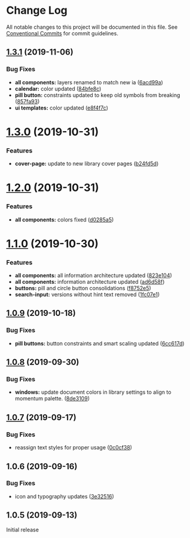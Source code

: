 # Change Log

All notable changes to this project will be documented in this file.
See [Conventional Commits](https://conventionalcommits.org) for commit guidelines.

## [1.3.1](https://github.com/momentum-design/momentum-design-kit/compare/@momentum-ui/windows-sketch-kit@1.3.0...@momentum-ui/windows-sketch-kit@1.3.1) (2019-11-06)


### Bug Fixes

* **all components:** layers renamed to match new ia ([6acd99a](https://github.com/momentum-design/momentum-design-kit/commit/6acd99a))
* **calendar:** color updated ([84bfe8c](https://github.com/momentum-design/momentum-design-kit/commit/84bfe8c))
* **pill button:** constraints updated to keep old symbols from breaking ([857fa93](https://github.com/momentum-design/momentum-design-kit/commit/857fa93))
* **ui templates:** color updated ([e8f4f7c](https://github.com/momentum-design/momentum-design-kit/commit/e8f4f7c))





# [1.3.0](https://github.com/momentum-design/momentum-design-kit/compare/@momentum-ui/windows-sketch-kit@1.2.0...@momentum-ui/windows-sketch-kit@1.3.0) (2019-10-31)


### Features

* **cover-page:** update to new library cover pages ([b24fd5d](https://github.com/momentum-design/momentum-design-kit/commit/b24fd5d))





# [1.2.0](https://github.com/momentum-design/momentum-design-kit/compare/@momentum-ui/windows-sketch-kit@1.1.0...@momentum-ui/windows-sketch-kit@1.2.0) (2019-10-31)


### Features

* **all components:** colors fixed ([d0285a5](https://github.com/momentum-design/momentum-design-kit/commit/d0285a5))





# [1.1.0](https://github.com/momentum-design/momentum-design-kit/compare/@momentum-ui/windows-sketch-kit@1.0.9...@momentum-ui/windows-sketch-kit@1.1.0) (2019-10-30)


### Features

* **all components:** all information architecture updated ([823e104](https://github.com/momentum-design/momentum-design-kit/commit/823e104))
* **all components:** information architecture updated ([ad6d58f](https://github.com/momentum-design/momentum-design-kit/commit/ad6d58f))
* **buttons:** pill and circle button consolidations ([f8752e5](https://github.com/momentum-design/momentum-design-kit/commit/f8752e5))
* **search-input:** versions without hint text removed ([1fc07e1](https://github.com/momentum-design/momentum-design-kit/commit/1fc07e1))





## [1.0.9](https://github.com/momentum-design/momentum-design-kit/compare/@momentum-ui/windows-sketch-kit@1.0.8...@momentum-ui/windows-sketch-kit@1.0.9) (2019-10-18)


### Bug Fixes

* **pill buttons:** button constraints and smart scaling updated ([6cc617d](https://github.com/momentum-design/momentum-design-kit/commit/6cc617d))





## [1.0.8](https://github.com/momentum-design/momentum-design-kit/compare/@momentum-ui/windows-sketch-kit@1.0.7...@momentum-ui/windows-sketch-kit@1.0.8) (2019-09-30)


### Bug Fixes

* **windows:** update document colors in library settings to align to momentum palette. ([8de3109](https://github.com/momentum-design/momentum-design-kit/commit/8de3109))





## [1.0.7](https://github.com/momentum-design/momentum-design-kit/compare/@momentum-ui/windows-sketch-kit@1.0.6...@momentum-ui/windows-sketch-kit@1.0.7) (2019-09-17)


### Bug Fixes

* reassign text styles for proper usage ([0c0cf38](https://github.com/momentum-design/momentum-design-kit/commit/0c0cf38))





## 1.0.6 (2019-09-16)


### Bug Fixes

* icon and typography updates ([3e32516](https://github.com/momentum-design/momentum-design-kit/commit/3e32516))





## 1.0.5 (2019-09-13)

Initial release
